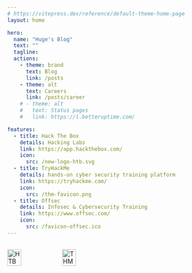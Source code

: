 ```yaml
---
# https://vitepress.dev/reference/default-theme-home-page
layout: home

hero:
  name: "Huge's Blog"
  text: ""
  tagline: 
  actions:
    - theme: brand
      text: Blog
      link: /posts
    - theme: alt
      text: Careers
      link: /posts/career
    # - theme: alt
    #   text: Status pages
    #   link: https://l.betteruptime.com/

features:
  - title: Hack The Box
    details: Hacking Labs
    link: https://app.hackthebox.com/
    icon: 
      src: /new-logo-htb.svg
  - title: TryHackMe
    details: hands-on cyber security training platform
    link: https://tryhackme.com/
    icon:
      src: /thm-favicon.png
  - title: Offsec
    details: Infosec & Cybersecurity Training
    link: https://www.offsec.com/
    icon:
      src: /favicon-offsec.ico
---
```


##

<div style="display: flex; justify-content: flex-start; flex-wrap: wrap;">
  <img src="https://www.hackthebox.eu/badge/image/117845" alt="HTB" style="width: 25%;">
  <img src="https://tryhackme-badges.s3.amazonaws.com/RBPi.png" alt="THM" style="width: 25%;">
</div>